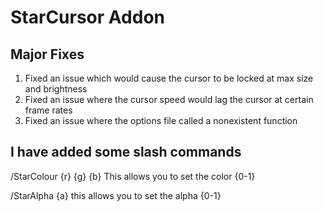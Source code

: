 # StarCursor Addon

## Major Fixes
1. Fixed an issue which would cause the cursor to be locked at max size and brightness
2. Fixed an issue where the cursor speed would lag the cursor at certain frame rates
3. Fixed an issue where the options file called a nonexistent function

## I have added some slash commands
/StarColour {r} {g} {b} This allows you to set the color {0-1}

/StarAlpha {a} this allows you to set the alpha {0-1}
